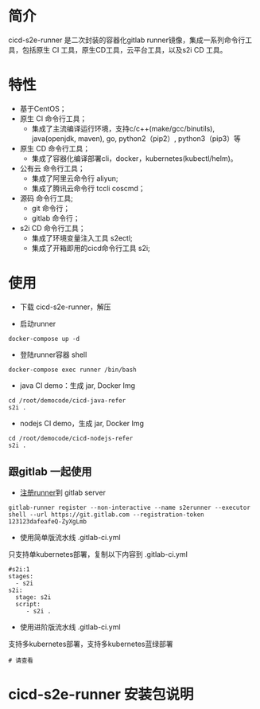 # 简介

cicd-s2e-runner 是二次封装的容器化gitlab runner镜像，集成一系列命令行工具，包括原生 CI 工具，原生CD工具，云平台工具，以及s2i CD 工具。

# 特性
- 基于CentOS；
- 原生 CI 命令行工具；
  - 集成了主流编译运行环境，支持c/c++(make/gcc/binutils), java(openjdk, maven), go, python2（pip2）, python3（pip3）等
- 原生 CD 命令行工具；
    - 集成了容器化编译部署cli，docker，kubernetes(kubectl/helm)。
- 公有云 命令行工具；
    - 集成了阿里云命令行 aliyun;
    - 集成了腾讯云命令行 tccli coscmd；
- 源码 命令行工具;
    - git 命令行；
    - gitlab 命令行；
- s2i CD 命令行工具；
    - 集成了环境变量注入工具 s2ectl;
    - 集成了开箱即用的cicd命令行工具 s2i;
# 使用
* 下载 cicd-s2e-runner，解压

* 启动runner
```shell
docker-compose up -d 
```
* 登陆runner容器 shell
```shell
docker-compose exec runner /bin/bash
```
* java CI demo：生成 jar, Docker Img
```shell
cd /root/democode/cicd-java-refer
s2i . 
```
* nodejs CI demo，生成 jar, Docker Img
```shell
cd /root/democode/cicd-nodejs-refer
s2i . 
```

## 跟gitlab 一起使用
* [注册runner](https://git.nx-code.com/help/ci/runners/README#registering-a-shared-runner)到 gitlab server

```shell
gitlab-runner register --non-interactive --name s2erunner --executor shell --url https://git.gitlab.com --registration-token 123123dafeafeQ-ZyXgLmb
```
* 使用简单版流水线 .gitlab-ci.yml

只支持单kubernetes部署，复制以下内容到 .gitlab-ci.yml
```cookie
#s2i:1
stages:
  - s2i
s2i:
  stage: s2i
  script:
     - s2i .
```
* 使用进阶版流水线 .gitlab-ci.yml

支持多kubernetes部署，支持多kubernetes蓝绿部署
```cookie
# 请查看
```
##

# cicd-s2e-runner 安装包说明